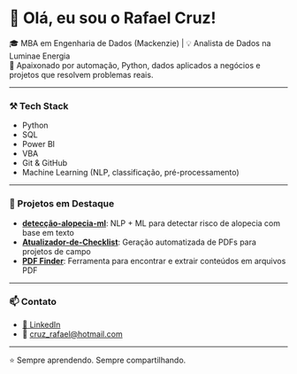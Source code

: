 # 👋 Olá, eu sou o Rafael Cruz!

🎓 MBA em Engenharia de Dados (Mackenzie) | 💡 Analista de Dados na Luminae Energia  
📍 Apaixonado por automação, Python, dados aplicados a negócios e projetos que resolvem problemas reais.

---

### ⚒️ Tech Stack

- Python
- SQL
- Power BI
- VBA
- Git & GitHub 
- Machine Learning (NLP, classificação, pré-processamento)


---

### 🚀 Projetos em Destaque

- [**detecção-alopecia-ml**](https://github.com/RafaDataOpsLab/deteccao-alopecia-ml): NLP + ML para detectar risco de alopecia com base em texto
- [**Atualizador-de-Checklist**](https://github.com/RafaDataOpsLab/Atualizador-de-Checklist): Geração automatizada de PDFs para projetos de campo
- [**PDF Finder**](https://github.com/RafaDataOpsLab/PDF_Finder): Ferramenta para encontrar e extrair conteúdos em arquivos PDF

---

### 📫 Contato

- [📎 LinkedIn](https://www.linkedin.com/in/rafael-cruz-39542a145)
- 📧 cruz_rafael@hotmail.com

---

⭐ Sempre aprendendo. Sempre compartilhando.
